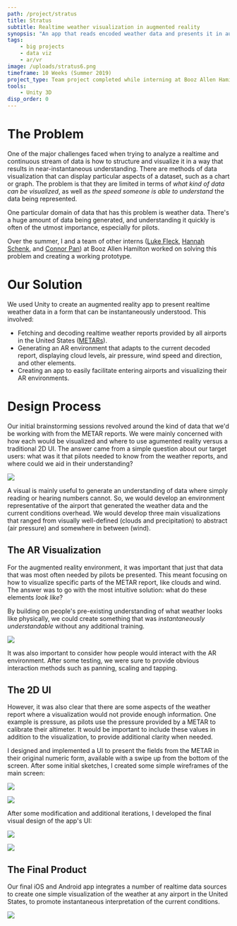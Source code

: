 ```yaml
---
path: /project/stratus
title: Stratus
subtitle: Realtime weather visualization in augmented reality
synopsis: "An app that reads encoded weather data and presents it in augmented reality so pilots are able to instantaneously understand the current conditions."
tags:
    - big projects
    - data viz
    - ar/vr
image: /uploads/stratus6.png
timeframe: 10 Weeks (Summer 2019)
project_type: Team project completed while interning at Booz Allen Hamilton
tools:
    - Unity 3D
disp_order: 0
---
```


# The Problem

One of the major challenges faced when trying to analyze a realtime and continuous stream of data is how to structure and visualize it in a way that results in near-instantaneous understanding. There are methods of data visualization that can display particular aspects of a dataset, such as a chart or graph. The problem is that they are limited in terms of _what kind of data can be visualized_, as well as _the speed someone is able to understand_ the data being represented.

One particular domain of data that has this problem is weather data. There's a huge amount of data being generated, and understanding it quickly is often of the utmost importance, especially for pilots.

Over the summer, I and a team of other interns ([Luke Fleck](http://lrfleck.com/), [Hannah Schenk](https://www.hannahschenk.com/), and [Connor Pan](https://github.com/NameClassified)) at Booz Allen Hamilton worked on solving this problem and creating a working prototype.

# Our Solution

We used Unity to create an augmented reality app to present realtime weather data in a form that can be instantaneously understood. This involved:

-   Fetching and decoding realtime weather reports provided by all airports in the United States ([METARs](https://aviationweather.gov/metar)).
-   Generating an AR environment that adapts to the current decoded report, displaying cloud levels, air pressure, wind speed and direction, and other elements.
-   Creating an app to easily facilitate entering airports and visualizing their AR environments.

# Design Process

Our initial brainstorming sessions revolved around the kind of data that we'd be working with from the METAR reports. We were mainly concerned with how each would be visualized and where to use agumented reality versus a traditional 2D UI. The answer came from a simple question about our target users: what was it that pilots needed to know from the weather reports, and where could we aid in their understanding?

![ ](/uploads/whiteboards.jpg "A compilation of whiteboard sketches during early ideation sessions")

A visual is mainly useful to generate an understanding of data where simply reading or hearing numbers cannot. So, we would develop an environment representative of the airport that generated the weather data and the current conditions overhead. We would develop three main visualizations that ranged from visually well-defined (clouds and precipitation) to abstract (air pressure) and somewhere in between (wind).

## The AR Visualization

For the augmented reality environment, it was important that just that data that was most often needed by pilots be presented. This meant focusing on how to visualize specific parts of the METAR report, like clouds and wind. The answer was to go with the most intuitive solution: what do these elements _look like_?

By building on people's pre-existing understanding of what weather looks like physically, we could create something that was _instantaneously understandable_ without any additional training.

![ ](/uploads/stratus.gif)

It was also important to consider how people would interact with the AR environment. After some testing, we were sure to provide obvious interaction methods such as panning, scaling and tapping.

## The 2D UI

However, it was also clear that there are some aspects of the weather report where a visualization would not provide enough information. One example is pressure, as pilots use the pressure provided by a METAR to calibrate their altimeter. It would be important to include these values in addition to the visualization, to provide additional clarity when needed.

I designed and implemented a UI to present the fields from the METAR in their original numeric form, available with a swipe up from the bottom of the screen. After some initial sketches, I created some simple wireframes of the main screen:

![ ](/uploads/wire1.png "A simple wirefame of the UI with the panel closed")

![ ](/uploads/wire2.png "With the panel open")

After some modification and additional iterations, I developed the final visual design of the app's UI:

![ ](/uploads/stratus1.png "A screenshot of the app showing the VR visualization of rainy weather at an airport")

![ ](/uploads/stratus2.png "The panel showing additional details and specific measurements")

## The Final Product

Our final iOS and Android app integrates a number of realtime data sources to create one simple visualization of the weather at any airport in the United States, to promote instantaneous interpretation of the current conditions.

![ ](/uploads/stratus.png)
